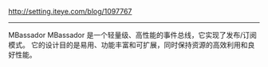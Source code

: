 <http://setting.iteye.com/blog/1097767>

---

MBassador 
MBassador 是一个轻量级、高性能的事件总线，它实现了发布/订阅模式。
它的设计目的是易用、功能丰富和可扩展，同时保持资源的高效利用和良好性能。